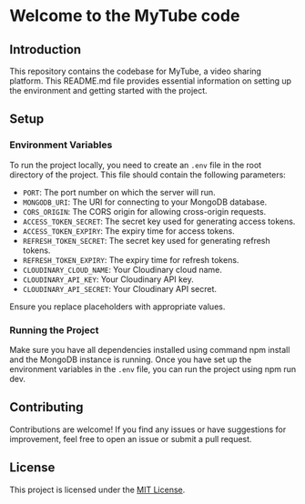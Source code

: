 # Welcome to the MyTube code

## Introduction

This repository contains the codebase for MyTube, a video sharing platform. This README.md file provides essential information on setting up the environment and getting started with the project.

## Setup

### Environment Variables

To run the project locally, you need to create an `.env` file in the root directory of the project. This file should contain the following parameters:

-   `PORT`: The port number on which the server will run.
-   `MONGODB_URI`: The URI for connecting to your MongoDB database.
-   `CORS_ORIGIN`: The CORS origin for allowing cross-origin requests.
-   `ACCESS_TOKEN_SECRET`: The secret key used for generating access tokens.
-   `ACCESS_TOKEN_EXPIRY`: The expiry time for access tokens.
-   `REFRESH_TOKEN_SECRET`: The secret key used for generating refresh tokens.
-   `REFRESH_TOKEN_EXPIRY`: The expiry time for refresh tokens.
-   `CLOUDINARY_CLOUD_NAME`: Your Cloudinary cloud name.
-   `CLOUDINARY_API_KEY`: Your Cloudinary API key.
-   `CLOUDINARY_API_SECRET`: Your Cloudinary API secret.

Ensure you replace placeholders with appropriate values.

### Running the Project

Make sure you have all dependencies installed using command npm install and the MongoDB instance is running. Once you have set up the environment variables in the `.env` file, you can run the project using npm run dev.

## Contributing

Contributions are welcome! If you find any issues or have suggestions for improvement, feel free to open an issue or submit a pull request.

## License

This project is licensed under the [MIT License](LICENSE).
